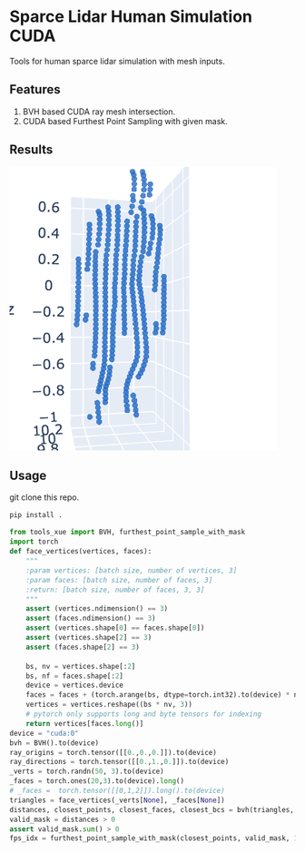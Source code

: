 # Sparce Lidar Human Simulation CUDA
Tools for human sparce lidar simulation with mesh inputs.

## Features
1. BVH based CUDA ray mesh intersection.
2. CUDA based Furthest Point Sampling with given mask.

## Results
![img](imgs/demo.jpg)

## Usage
git clone this repo.

```shell
pip install .
```

```python
from tools_xue import BVH, furthest_point_sample_with_mask
import torch
def face_vertices(vertices, faces):
    """
    :param vertices: [batch size, number of vertices, 3]
    :param faces: [batch size, number of faces, 3]
    :return: [batch size, number of faces, 3, 3]
    """
    assert (vertices.ndimension() == 3)
    assert (faces.ndimension() == 3)
    assert (vertices.shape[0] == faces.shape[0])
    assert (vertices.shape[2] == 3)
    assert (faces.shape[2] == 3)

    bs, nv = vertices.shape[:2]
    bs, nf = faces.shape[:2]
    device = vertices.device
    faces = faces + (torch.arange(bs, dtype=torch.int32).to(device) * nv)[:, None, None]
    vertices = vertices.reshape((bs * nv, 3))
    # pytorch only supports long and byte tensors for indexing
    return vertices[faces.long()]
device = "cuda:0"
bvh = BVH().to(device)
ray_origins = torch.tensor([[0.,0.,0.]]).to(device)
ray_directions = torch.tensor([[0.,1.,0.]]).to(device)
_verts = torch.randn(50, 3).to(device)
_faces = torch.ones(20,3).to(device).long()
# _faces =  torch.tensor([[0,1,2]]).long().to(device)
triangles = face_vertices(_verts[None], _faces[None])
distances, closest_points, closest_faces, closest_bcs = bvh(triangles, ray_origins[None], ray_directions[None])
valid_mask = distances > 0
assert valid_mask.sum() > 0
fps_idx = furthest_point_sample_with_mask(closest_points, valid_mask, 1).long()
```

